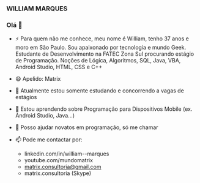 ### WILLIAM MARQUES
### Olá 👋

- ⚡ Para quem não me conhece, meu nome é William, tenho 37 anos e moro em São Paulo. Sou apaixonado por tecnologia e mundo Geek. Estudante de Desenvolvimento na FATEC Zona Sul procurando estágio de Programação. Noções de Lógica, Algoritmos, SQL, Java, VBA, Android Studio, HTML, CSS e C++

- 😄 Apelido: Matrix

- 🔭 Atualmente estou somente estudando e concorrendo a vagas de estágios

- 🌱 Estou aprendendo sobre Programação para Dispositivos Mobile (ex. Android Studio, Java...)

- 💬 Posso ajudar novatos em programação, só me chamar

- 📫 Pode me contactar por:
  - linkedin.com/in/william--marques
  - youtube.com/mundomatrix
  - matrix.consultoria@gmail.com
  - matrix.consultoria (Skype)
